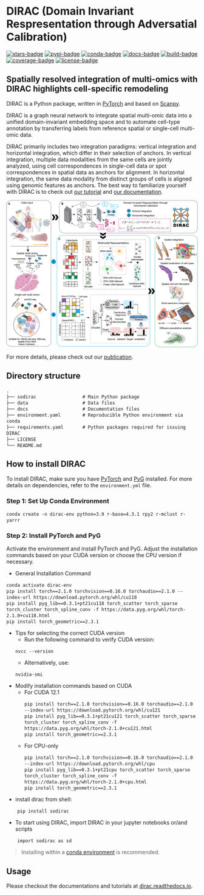 # DIRAC (Domain Invariant Respresentation through Adversatial Calibration)

[![stars-badge](https://img.shields.io/github/stars/boxiangliulab/DIRAC?logo=GitHub&color=yellow)](https://github.com/boxiangliulab/DIRAC/stargazers)
[![pypi-badge](https://img.shields.io/pypi/v/sodirac)](https://pypi.org/project/sodirac)
[![conda-badge](https://anaconda.org/bioconda/scglue/badges/version.svg)](https://anaconda.org/bioconda/scglue)
[![docs-badge](https://readthedocs.org/projects/scglue/badge/?version=latest)](https://rundirac.readthedocs.io/en/latest/?badge=latest)
[![build-badge](https://github.com/gao-lab/GLUE/actions/workflows/build.yml/badge.svg)](https://github.com/EsdenRun/DIRAC/actions/workflows/build.yml)
[![coverage-badge](https://img.shields.io/endpoint?url=https://gist.githubusercontent.com/Jeff1995/e704b2f886ff6a37477311b90fdf7efa/raw/coverage.json)](https://github.com/EsdenRun/DIRAC/actions/workflows/build.yml)
[![license-badge](https://img.shields.io/badge/License-MIT-yellow.svg)](https://opensource.org/licenses/MIT)


## Spatially resolved integration of multi-omics with DIRAC highlights cell-specific remodeling

DIRAC is a Python package, written in [PyTorch](https://pytorch.org/) and based on [Scanpy](https://scanpy.readthedocs.io/en/stable/).

DIRAC is a graph neural network to integrate spatial multi-omic data into a unified domain-invariant embedding space and to automate cell-type annotation by transferring labels from reference spatial or single-cell multi-omic data.

DIRAC primarily includes two integration paradigms: vertical integration and horizontal integration, which differ in their selection of anchors. In vertical integration, multiple data modalities from the same cells are jointly analyzed, using cell correspondences in single-cell data or spot correspondences in spatial data as anchors for alignment. In horizontal integration, the same data modality from distinct groups of cells is aligned using genomic features as anchors. The best way to familiarize yourself with DIRAC is to check out [our tutorial](https://github.com/EsdenRun/DIRAC/tree/main/docs/source/notebooks) and [our documentation](https://dirac-tutorial.readthedocs.io/en/latest/).


![Model architecture](https://raw.githubusercontent.com/EsdenRun/DIRAC/main/docs/Figs/Workflow.png)

For more details, please check out our [publication](https://github.com/EsdenRun/DIRAC).

## Directory structure

```
.
├── sodirac                 # Main Python package
├── data                    # Data files
├── docs                    # Documentation files
├── environment.yaml        # Reproducible Python environment via conda
├── requirements.yaml       # Python packages required for issuing DIRAC
├── LICENSE
└── README.md
```

## How to install DIRAC

To install DIRAC, make sure you have [PyTorch](https://pytorch.org/) and [PyG](https://pyg.org/) installed. For more details on dependencies, refer to the `environment.yml` file.

### Step 1: Set Up Conda Environment
```
conda create -n dirac-env python=3.9 r-base=4.3.1 rpy2 r-mclust r-yarrr
```

### Step 2: Install PyTorch and PyG

Activate the environment and install PyTorch and PyG. Adjust the installation commands based on your CUDA version or choose the CPU version if necessary.

* General Installation Command
```
conda activate dirac-env
pip install torch==2.1.0 torchvision==0.16.0 torchaudio==2.1.0 --index-url https://download.pytorch.org/whl/cu118
pip install pyg_lib==0.3.1+pt21cu118 torch_scatter torch_sparse torch_cluster torch_spline_conv -f https://data.pyg.org/whl/torch-2.1.0+cu118.html
pip install torch_geometric==2.3.1
```
* Tips for selecting the correct CUDA version
  - Run the following command to verify CUDA version:
  ```
  nvcc --version
  ```
  - Alternatively, use:
  ```
  nvidia-smi
  ```
* Modify installation commands based on CUDA
  - For CUDA 12.1
    ```
    pip install torch==2.1.0 torchvision==0.16.0 torchaudio==2.1.0 --index-url https://download.pytorch.org/whl/cu121
    pip install pyg_lib==0.3.1+pt21cu121 torch_scatter torch_sparse torch_cluster torch_spline_conv -f https://data.pyg.org/whl/torch-2.1.0+cu121.html
    pip install torch_geometric==2.3.1
    ```
  - For CPU-only
    ```
    pip install torch==2.1.0 torchvision==0.16.0 torchaudio==2.1.0 --index-url https://download.pytorch.org/whl/cpu
    pip install pyg_lib==0.3.1+pt21cpu torch_scatter torch_sparse torch_cluster torch_spline_conv -f https://data.pyg.org/whl/torch-2.1.0+cpu.html
    pip install torch_geometric==2.3.1
    ```
* install dirac from shell:
```
    pip install sodirac
```
* To start using DIRAC, import DIRAC in your jupyter notebooks or/and scripts 
```
    import sodirac as sd
```

> Installing within a
> [conda environment](https://conda.io/projects/conda/en/latest/user-guide/tasks/manage-environments.html)
> is recommended.

## Usage

Please checkout the documentations and tutorials at
[dirac.readthedocs.io](https://rundirac.readthedocs.io/en/latest/).
